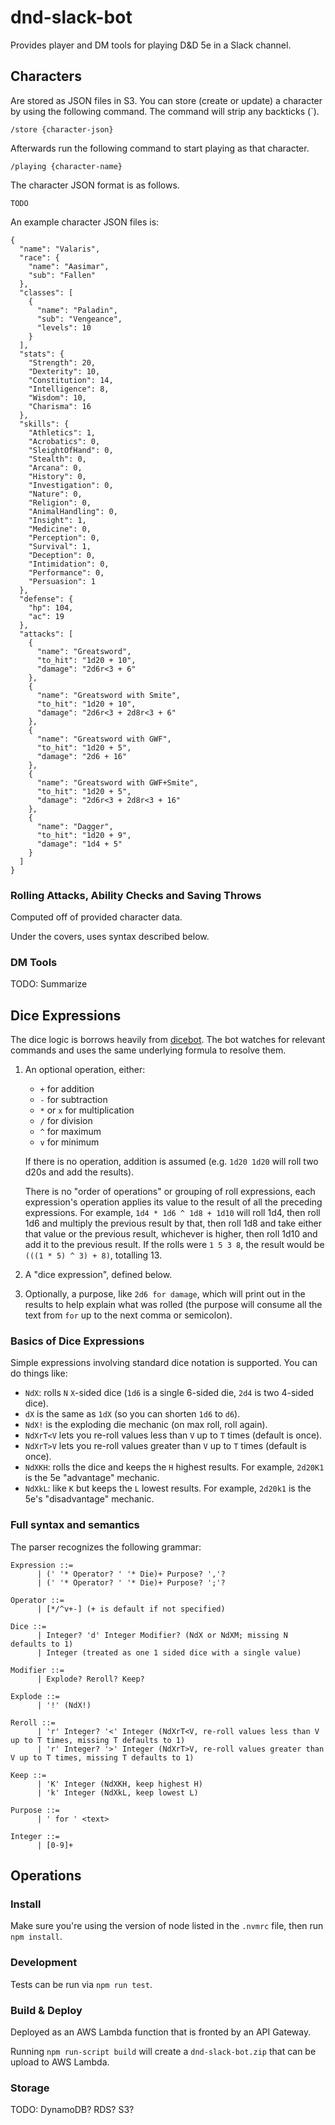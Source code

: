 # dnd-slack-bot

Provides player and DM tools for playing D&D 5e in a Slack channel.

## Characters

Are stored as JSON files in S3. You can store (create or update) a character by using the following command. The command will strip any backticks (\`).

    /store {character-json}

Afterwards run the following command to start playing as that character.

    /playing {character-name}

The character JSON format is as follows.

    TODO

An example character JSON files is:

    {
      "name": "Valaris",
      "race": {
        "name": "Aasimar",
        "sub": "Fallen"
      },
      "classes": [
        {
          "name": "Paladin",
          "sub": "Vengeance",
          "levels": 10
        }
      ],
      "stats": {
        "Strength": 20,
        "Dexterity": 10,
        "Constitution": 14,
        "Intelligence": 8,
        "Wisdom": 10,
        "Charisma": 16
      },
      "skills": {
        "Athletics": 1,
        "Acrobatics": 0,
        "SleightOfHand": 0,
        "Stealth": 0,
        "Arcana": 0,
        "History": 0,
        "Investigation": 0,
        "Nature": 0,
        "Religion": 0,
        "AnimalHandling": 0,
        "Insight": 1,
        "Medicine": 0,
        "Perception": 0,
        "Survival": 1,
        "Deception": 0,
        "Intimidation": 0,
        "Performance": 0,
        "Persuasion": 1
      },
      "defense": {
        "hp": 104,
        "ac": 19
      },
      "attacks": [
        {
          "name": "Greatsword",
          "to_hit": "1d20 + 10",
          "damage": "2d6r<3 + 6"
        },
        {
          "name": "Greatsword with Smite",
          "to_hit": "1d20 + 10",
          "damage": "2d6r<3 + 2d8r<3 + 6"
        },
        {
          "name": "Greatsword with GWF",
          "to_hit": "1d20 + 5",
          "damage": "2d6 + 16"
        },
        {
          "name": "Greatsword with GWF+Smite",
          "to_hit": "1d20 + 5",
          "damage": "2d6r<3 + 2d8r<3 + 16"
        },
        {
          "name": "Dagger",
          "to_hit": "1d20 + 9",
          "damage": "1d4 + 5"
        }
      ]
    }

### Rolling Attacks, Ability Checks and Saving Throws

Computed off of provided character data.

Under the covers, uses syntax described below.

### DM Tools

TODO: Summarize

## Dice Expressions

The dice logic is borrows heavily from [dicebot](https://github.com/arkie/dicebot). The bot watches for relevant
commands and uses the same underlying formula to resolve them.

1. An optional operation, either:
	* `+` for addition
	* `-` for subtraction
	* `*` or `x` for multiplication
	* `/` for division
	* `^` for maximum
	* `v` for minimum

	If there is no operation, addition is assumed (e.g. `1d20 1d20` will roll two d20s and add the results).

	There is no "order of operations" or grouping of roll expressions, each expression's operation applies its value to
	the result of all the preceding expressions. For example, `1d4 * 1d6 ^ 1d8 + 1d10` will roll 1d4, then roll 1d6 and
	multiply the previous result by that, then roll 1d8 and take either that value or the previous result, whichever is
	higher, then roll 1d10 and add it to the previous result. If the rolls were `1 5 3 8`, the result would be
	`(((1 * 5) ^ 3) + 8)`, totalling 13.
2. A "dice expression", defined below.
3. Optionally, a purpose, like `2d6 for damage`,
	which will print out in the results to help explain what was rolled (the purpose will consume all the text from
	`for` up to the next comma or semicolon).

### Basics of Dice Expressions

Simple expressions involving standard dice notation is supported. You can do things like:

* `NdX`: rolls `N` `X`-sided dice (`1d6` is a single 6-sided die, `2d4` is two
  4-sided dice).
* `dX` is the same as `1dX` (so you can shorten `1d6` to `d6`).
* `NdX!` is the exploding die mechanic (on max roll, roll again).
* `NdXrT<V` lets you re-roll values less than `V` up to `T` times (default is once).
* `NdXrT>V` lets you re-roll values greater than `V` up to `T` times (default is once).
* `NdXKH`: rolls the dice and keeps the `H` highest results. For example, `2d20K1` is the 5e "advantage" mechanic.
* `NdXkL`: like `K` but keeps the `L` lowest results. For example, `2d20k1` is the 5e's "disadvantage" mechanic.

### Full syntax and semantics

The parser recognizes the following grammar:

    Expression ::=
          | (' '* Operator? ' '* Die)+ Purpose? ','?
          | (' '* Operator? ' '* Die)+ Purpose? ';'?

    Operator ::=
          | [*/^v+-] (+ is default if not specified)

    Dice ::=
          | Integer? 'd' Integer Modifier? (NdX or NdXM; missing N defaults to 1)
          | Integer (treated as one 1 sided dice with a single value)

    Modifier ::=
          | Explode? Reroll? Keep?

    Explode ::=
          | '!' (NdX!)

    Reroll ::=
          | 'r' Integer? '<' Integer (NdXrT<V, re-roll values less than V up to T times, missing T defaults to 1)
          | 'r' Integer? '>' Integer (NdXrT>V, re-roll values greater than V up to T times, missing T defaults to 1)

    Keep ::=
          | 'K' Integer (NdXKH, keep highest H)
          | 'k' Integer (NdXkL, keep lowest L)

    Purpose ::=
          | ' for ' <text>

    Integer ::=
          | [0-9]+

## Operations

### Install

Make sure you're using the version of node listed in the `.nvmrc` file, then run `npm install`.

### Development

Tests can be run via `npm run test`.

### Build & Deploy

Deployed as an AWS Lambda function that is fronted by an API Gateway.

Running `npm run-script build` will create a `dnd-slack-bot.zip` that can be upload to AWS Lambda.

### Storage

TODO: DynamoDB? RDS? S3?
